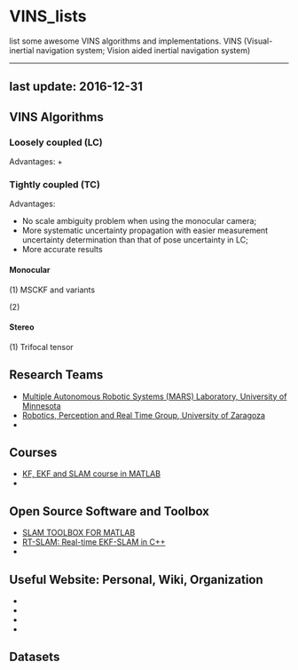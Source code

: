 # VINS_lists
list some awesome VINS algorithms and implementations. VINS (Visual-inertial navigation system; Vision aided inertial navigation system)

---
last update: 2016-12-31 
---

## VINS Algorithms

### Loosely coupled (LC)
Advantages:
+

### Tightly coupled (TC)
Advantages:
+ No scale ambiguity problem when using the monocular camera;
+ More systematic uncertainty propagation with easier measurement uncertainty determination than that of pose uncertainty in LC;
+ More accurate results


#### Monocular
(1) MSCKF and variants

(2) 

#### Stereo 
(1) Trifocal tensor


## Research Teams
+ [Multiple Autonomous Robotic Systems (MARS) Laboratory, University of Minnesota](http://mars.cs.umn.edu/index.php)
+ [Robotics, Perception and Real Time Group, University of Zaragoza](http://robots.unizar.es/)
+ 

## Courses
+ [KF, EKF and SLAM course in MATLAB](http://www.iri.upc.edu/people/jsola/JoanSola/eng/course.html)
+ 

## Open Source Software and Toolbox
+ [SLAM TOOLBOX FOR MATLAB](http://www.iri.upc.edu/people/jsola/JoanSola/eng/toolbox.html)
+ [RT-SLAM: Real-time EKF-SLAM in C++](https://www.openrobots.org/wiki/rtslam/)
+ 

## Useful Website: Personal, Wiki, Organization
+ [](https://openslam.org/)
+ [](http://www.slamcn.org/index.php/%E9%A6%96%E9%A1%B5)
+ [](http://www.joansola.eu)
+ [](https://www.openrobots.org/wiki)



## Datasets
